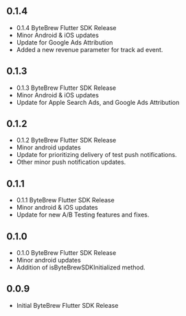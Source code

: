 ## 0.1.4

* 0.1.4 ByteBrew Flutter SDK Release
* Minor Android & iOS updates
* Update for Google Ads Attribution
* Added a new revenue parameter for track ad event.

## 0.1.3

* 0.1.3 ByteBrew Flutter SDK Release
* Minor Android & iOS updates
* Update for Apple Search Ads, and Google Ads Attribution

## 0.1.2

* 0.1.2 ByteBrew Flutter SDK Release
* Minor android updates
* Update for prioritizing delivery of test push notifications.
* Other minor push notification updates.

## 0.1.1

* 0.1.1 ByteBrew Flutter SDK Release
* Minor android & iOS updates
* Update for new A/B Testing features and fixes.

## 0.1.0

* 0.1.0 ByteBrew Flutter SDK Release
* Minor android updates
* Addition of isByteBrewSDKInitialized method.

## 0.0.9

* Initial ByteBrew Flutter SDK Release
